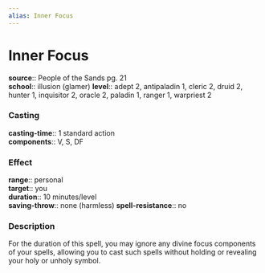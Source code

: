 ```yaml
---
alias: Inner Focus
---
```


# Inner Focus 

**source**:: People of the Sands pg. 21  
**school**:: illusion (glamer)
**level**:: adept 2, antipaladin 1, cleric 2, druid 2, hunter 1, inquisitor 2, oracle 2, paladin 1, ranger 1, warpriest 2

### Casting 

**casting-time**:: 1 standard action  
**components**:: V, S, DF

### Effect 

**range**:: personal  
**target**:: you  
**duration**:: 10 minutes/level  
**saving-throw**:: none (harmless)
**spell-resistance**:: no

### Description 

For the duration of this spell, you may ignore any divine focus components of your spells, allowing you to cast such spells without holding or revealing your holy or unholy symbol.
